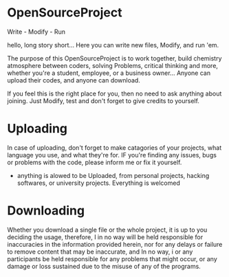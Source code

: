 # OpenSourceProject
Write - Modify - Run

hello, long story short... Here you can write new files, Modify, and run 'em.

The purpose of this OpenSourceProject is to work together, build chemistry atmosphere between coders, solving Problems, critical thinking and more, whether you're a student, employee, or a business owner... Anyone can upload their codes, and anyone can download.

If you feel this is the right place for you, then no need to ask anything about joining. Just Modify, test and don't forget to give credits to yourself.

# Uploading

In case of uploading, don't forget to make catagories of your projects, what language you use, and what they're for.
IF you're finding any issues, bugs or problems with the code, please inform me or fix it yourself.

* anything is alowed to be Uploaded, from personal projects, hacking softwares, or university projects. Everything is welcomed

# Downloading

Whether you download a single file or the whole project, it is up to you deciding the usage, therefore, I in no way will be held responsible for inaccuracies in the information provided herein, nor for any delays or failure to remove content that may be inaccurate, and In no way, i  or any participants be held responsible for any problems that might occur, or any damage or loss sustained due to the misuse of any of the programs.


